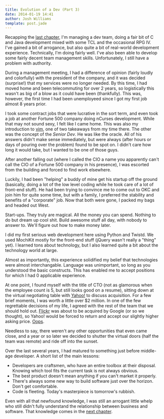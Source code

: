 ```yaml
---
title: Evolution of a Dev (Part 3)
date: 2014-01-19 14:41
author: Josh Williams
template: post.jade
---
```

Recapping the [last chapter](../evolution-of-a-dev-part-2), I'm managing a dev team,
doing a fair bit of C and Java development mixed with some TCL and the occasional
RPG IV.  I've gained a bit of arrogance, but also quite a bit of real-world
development experience.  Technically, I'm doing fairly well.  I've also been able
to develop some fairly decent team management skills.  Unfortunately, I still 
have a problem with authority.

During a management meeting, I had a difference of opinion (fairly loudly and colorfully)
with the president of the company, and it was decided (surprise!) that my services were no
longer needed.  By this time, I had moved home and been telecommuting for over 2 years,
so logistically this wasn't as big of a blow as it could have been (thankfully).  This
was, however, the first time I had been unemployeed since I got my first job almost 8 years
prior.

<!--more-->

I took some contract jobs that were lucrative in the sort term, and even took a job at
another Fortune 500 company doing nCurses development.  While that may not sound sexy,
I felt like I came home.  This was also my introduction to [vim](http://www.vim.org/),
one of two takeaways from my time there.  The other was the concept of the *Senior Dev*.
He was like the oracle.  All of his answers didn't make sense immediately, but were
always (after hours or days of pouring over the problem) found to be spot on. I didn't
care how long it would take, but I wanted to be one of those guys.

After another falling out (where I called the CIO a name you apparently can't call
the CIO of a Fortune 500 company in his presence), I was escorted from the building
and forced to find work elsewhere.

Luckily, I had been "helping" a buddy of mine get his startup off the ground (basically,
doing a lot of the low level coding while he took care of a lot of front-end stuff).
He had been trying to convince me to come out to OKC and join him for quite some time,
but with a family, I preferred the stability and benefits of a "corporate" job.  Now
that both were gone, I packed my bags and headed out West.

Start-ups.  They truly are magical.  All the money you can spend.  Nothing to do but
dream up cool shit.  Build awesome stuff all day, with nobody to answer to.  We'll
figure out how to make money later.

I did my first serious web development here using Python and Twistd.  We used MochiKit
mostly for the front-end stuff (jQuery wasn't really a "thing" yet).  I learned tons
about technology, but I also learned quite a bit about the technology world at large.

Almost as importantly, this experience solidified my belief that technologies were almost
interchangable.  Language was unimportant, so long as you understood the basic constructs.
This has enabled me to accept positions for which I had 0 applicable experience.

At one point, I found myself with the title of CTO (not as glamorous when the employee
count is 5, but still looks good on a resume), sitting down at the virtual negotiating
table with [Yahoo!](http://www.yahoo.com) to discuss acquisition.  For a few brief moments,
I was worth a little over $2 million.  In one of the few regrettable decisions of my life,
I agreed with the rest of the team that we should hold out.  [Flickr](http://flickr.com) was
about to be acquired by Google (or so we thought), so Yahoo! would be forced to return and
accept our slightly higher asking price.  [Oops](http://www.quickmeme.com/img/73/73ef5f06a4b19f7f5ff738661ecfe587a694068b3573a07e83eb71b0a79ac7f5.jpg).

Needless to say, there weren't any other opportunities that even came close, and a year or so
later we decided to shutter the virtual doors (half the team was remote) and ride off
into the sunset.

Over the last several years, I had matured to something just before middle-age developer.  A short
list of the main lessons:
 * Developers are craftsmen, who have an entire toolbox at their disposal.  Knowing
 which tool fits the current task is not always obvious.
 * The best product doesn't mean anything if you can't market it properly.
 * There's always some new way to build software just over the horizon.
 Don't get comfortable.
 * Code is fleeting.  Today's masterpiece is tomorrow's rubbish.


 Even with all that newfound knowledge, I was still an arrogant little whelp who still didn't
 fully understand the relationship between business and software.  That knowledge comes in the
 [next chapter](../evolution-of-a-dev-part-4/).
